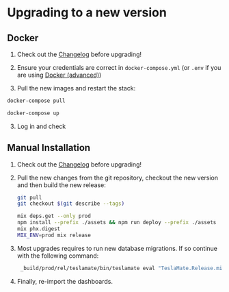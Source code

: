 # Upgrading to a new version

## Docker

1. Check out the [Changelog](https://github.com/adriankumpf/teslamate/blob/master/CHANGELOG.md) before upgrading!

2. Ensure your credentials are correct in `docker-compose.yml` (or `.env` if you are using [Docker (advanced)](installation/docker_advanced))

3. Pull the new images and restart the stack:

```bash
docker-compose pull

docker-compose up
```

3. Log in and check

## Manual Installation

1. Check out the [Changelog](https://github.com/adriankumpf/teslamate/blob/master/CHANGELOG.md) before upgrading!

2. Pull the new changes from the git repository, checkout the new version and then build the new release:

   ```bash
   git pull
   git checkout $(git describe --tags)

   mix deps.get --only prod
   npm install --prefix ./assets && npm run deploy --prefix ./assets
   mix phx.digest
   MIX_ENV=prod mix release
   ```

3. Most upgrades requires to run new database migrations. If so continue with the following command:

   ```bash
    _build/prod/rel/teslamate/bin/teslamate eval "TeslaMate.Release.migrate"
   ```

4. Finally, re-import the dashboards.
